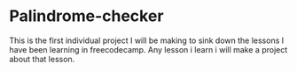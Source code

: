 # Palindrome-checker
This is the first individual project I will be making to sink down the lessons I have been learning in freecodecamp. Any lesson i learn i will make a project about that lesson.
